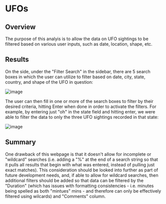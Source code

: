# UFOs
## Overview
The purpose of this analyis is to allow the data on UFO sightings to be filtered based on various user inputs, such as date, location, shape, etc. 

## Results
On the side, under the "Filter Search" in the sidebar, there are 5 search boxes in which the user can utilize to filter based on date, city, state, country, and shape of the UFO in question:

![image](https://user-images.githubusercontent.com/86032451/133001695-ac435a78-3be6-4727-8cb0-a06d195ee745.png)

The user can then fill in one or more of the search boxes to filter by their desired criteria, hitting Enter when done in order to activate the filters. For example, by entering just "oh" in the state field and hitting enter, we were able to filter the data to only the three UFO sightings recorded in that state:

![image](https://user-images.githubusercontent.com/86032451/133001746-8a9772b0-0c40-4e64-886a-53a496767088.png)

## Summary
One drawback of this webpage is that it doesn't allow for incomplete or "wildcard" searches (i.e. adding a "%" at the end of a search string so that it pulls all results that begin with what was entered, instead of pulling just exact matches). This consideration should be looked into further as part of future development needs, and, if able to allow for wildcard searches, then additional filters should be added so that data can be filtered by the "Duration" (which has issues with formatting consistencies - i.e. minutes being spelled as both "mintues" mins - and therefore can only be effectively filtered using wilcards) and "Comments" column. 
